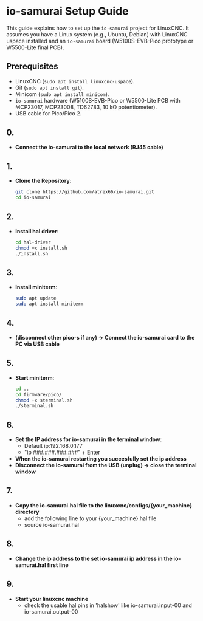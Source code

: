 # io-samurai Setup Guide

This guide explains how to set up the `io-samurai` project for LinuxCNC. It assumes you have a Linux system (e.g., Ubuntu, Debian) with LinuxCNC uspace installed and an `io-samurai` board (W5100S-EVB-Pico prototype or W5500-Lite final PCB).

## Prerequisites
- LinuxCNC (`sudo apt install linuxcnc-uspace`).
- Git (`sudo apt install git`).
- Minicom (`sudo apt install minicom`).
- `io-samurai` hardware (W5100S-EVB-Pico or W5500-Lite PCB with MCP23017, MCP23008, TD62783, 10 kΩ potentiometer).
- USB cable for Pico/Pico 2.

## 0.
- **Connect the io-samurai to the local network (RJ45 cable)**

## 1.
- **Clone the Repository**:
  ```bash
  git clone https://github.com/atrex66/io-samurai.git
  cd io-samurai
  ```

## 2.
- **Install hal driver**:
   ```bash
   cd hal-driver
   chmod +x install.sh
   ./install.sh
   ```

## 3.
- **Install miniterm**:
   ```bash
   sudo apt update
   sudo apt install miniterm
   ```

## 4.
- **(disconnect other pico-s if any) -> Connect the io-samurai card to the PC via USB cable**

## 5.
- **Start miniterm**:
  ```bash
  cd ..
  cd firmware/pico/
  chmod +x sterminal.sh
  ./sterminal.sh
  ```

## 6.
- **Set the IP address for io-samurai in the terminal window**:
  - Default ip:192.168.0.177
  - "ip ###.###.###.###" + Enter
- **When the io-samurai restarting you succesfully set the ip address**
- **Disconnect the io-samurai from the USB (unplug) -> close the terminal window**

## 7.
- **Copy the io-samurai.hal file to the linuxcnc/configs/{your_machine} directory**
  - add the following line to your {your_machine}.hal file
  - source io-samurai.hal

## 8.
- **Change the ip address to the set io-samurai ip address in the io-samurai.hal first line**

## 9.
- **Start your linuxcnc machine**
  - check the usable hal pins in 'halshow' like io-samurai.input-00 and io-samurai.output-00

  
